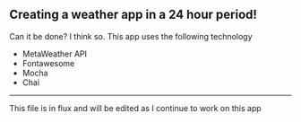 ## Creating a weather app in a 24 hour period!

Can it be done? I think so. This app uses the following technology
 - MetaWeather API
 - Fontawesome
 - Mocha
 - Chai

 ---
This file is in flux and will be edited as I continue to work on this app




